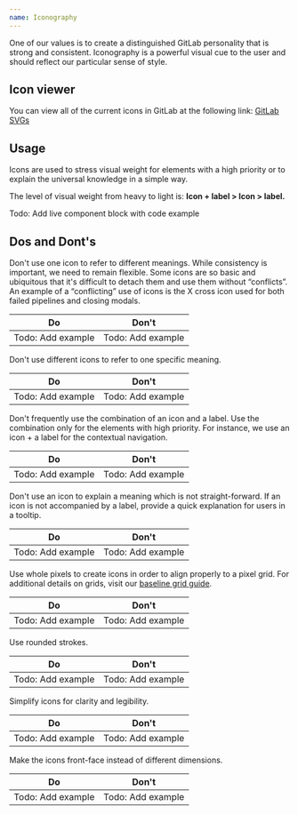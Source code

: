 ```yaml
---
name: Iconography
---
```


One of our values is to create a distinguished GitLab personality that is strong and consistent. Iconography is a powerful visual cue to the user and should reflect our particular sense of style.

## Icon viewer

You can view all of the current icons in GitLab at the following link: [GitLab SVGs](http://gitlab-org.gitlab.io/gitlab-svgs/)

## Usage

Icons are used to stress visual weight for elements with a high priority or to explain the universal knowledge in a simple way.

The level of visual weight from heavy to light is: **Icon + label > Icon > label.**

Todo: Add live component block with code example

## Dos and Dont's

Don't use one icon to refer to different meanings. While consistency is important, we need to remain flexible. Some icons are so basic and ubiquitous that it's difficult to detach them and use them without “conflicts”. An example of a “conflicting” use of icons is the X cross icon used for both failed pipelines and closing modals.

| **Do** | **Don't** |
| --- | --- |
| Todo: Add example | Todo: Add example |

Don't use different icons to refer to one specific meaning.

| **Do** | **Don't** |
| --- | --- |
| Todo: Add example | Todo: Add example |

Don't frequently use the combination of an icon and a label. Use the combination only for the elements with high priority. For instance, we use an icon + a label for the contextual navigation.

| **Do** | **Don't** |
| --- | --- |
| Todo: Add example | Todo: Add example |

Don't use an icon to explain a meaning which is not straight-forward. If an icon is not accompanied by a label, provide a quick explanation for users in a tooltip.

| **Do** | **Don't** |
| --- | --- |
| Todo: Add example | Todo: Add example |

Use whole pixels to create icons in order to align properly to a pixel grid. For additional details on grids, visit our [baseline grid guide](/layout/grid).

| **Do** | **Don't** |
| --- | --- |
| Todo: Add example | Todo: Add example |

Use rounded strokes.

| **Do** | **Don't** |
| --- | --- |
| Todo: Add example | Todo: Add example |

Simplify icons for clarity and legibility.

| **Do** | **Don't** |
| --- | --- |
| Todo: Add example | Todo: Add example |

Make the icons front-face instead of different dimensions.

| **Do** | **Don't** |
| --- | --- |
| Todo: Add example | Todo: Add example |
